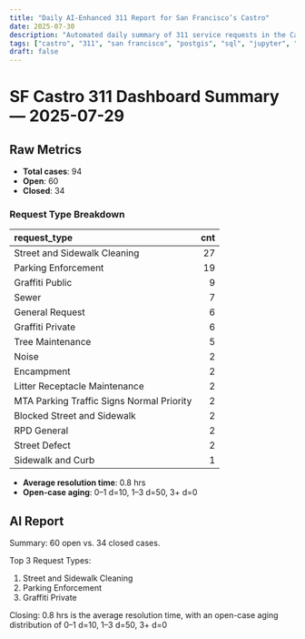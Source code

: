 ```yaml
---
title: "Daily AI-Enhanced 311 Report for San Francisco’s Castro"
date: 2025-07-30
description: "Automated daily summary of 311 service requests in the Castro neighborhood using Python, SQL, PostGIS and the smollm2:1.7b model via a local chat API."
tags: ["castro", "311", "san francisco", "postgis", "sql", "jupyter", "ai", "smollm2", "chat-api"]
draft: false
---
```


# SF Castro 311 Dashboard Summary — 2025-07-29

## Raw Metrics

- **Total cases**: 94
- **Open**:       60
- **Closed**:     34

### Request Type Breakdown

| request_type                              |   cnt |
|:------------------------------------------|------:|
| Street and Sidewalk Cleaning              |    27 |
| Parking Enforcement                       |    19 |
| Graffiti Public                           |     9 |
| Sewer                                     |     7 |
| General Request                           |     6 |
| Graffiti Private                          |     6 |
| Tree Maintenance                          |     5 |
| Noise                                     |     2 |
| Encampment                                |     2 |
| Litter Receptacle Maintenance             |     2 |
| MTA Parking Traffic Signs Normal Priority |     2 |
| Blocked Street and Sidewalk               |     2 |
| RPD General                               |     2 |
| Street Defect                             |     2 |
| Sidewalk and Curb                         |     1 |

- **Average resolution time**: 0.8 hrs
- **Open-case aging**:           0–1 d=10, 1–3 d=50, 3+ d=0

## AI Report

Summary:  60 open vs. 34 closed cases.

Top 3 Request Types:
1. Street and Sidewalk Cleaning
2. Parking Enforcement
3. Graffiti Private

Closing:  0.8 hrs is the average resolution time, with an open-case aging distribution of 0–1 d=10, 1–3 d=50, 3+ d=0
